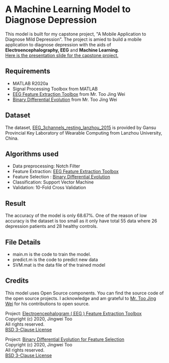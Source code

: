# A Machine Learning Model to Diagnose Depression
This model is built for my capstone project, "A Mobile Application to Diagnose Mild Depression". The project is amied to build a mobile application to diagnose depression with the aids of **Electroencephalography, EEG** and **Machine Learning**.<br />
[Here is the presentation slide for the capstone project.](https://docs.google.com/presentation/d/1hlXZmtGES1h9QgD5NXM2zmtDWGdyMEkAnQunmUfV8Hw/edit?usp=sharing
)

## Requirements
- MATLAB R2020a
- Signal Processing Toolbox from MATLAB
- [EEG Feature Extraction Toolbox](https://github.com/JingweiToo/EEG-Feature-Extraction-Toolbox) from Mr. Too Jing Wei
- [Binary Differential Evolution](https://github.com/JingweiToo/Binary-Differential-Evolution-for-Feature-Selection) from Mr. Too Jing Wei

## Dataset
The dataset, [EEG_3channels_resting_lanzhou_2015](http://modma.lzu.edu.cn/) is provided by Gansu Provincial Key Laboratory of Wearable Computing from Lanzhou University, China.

## Algorithms used 
- Data preprocessing: Notch Filter
- Feature Extraction: [EEG Feature Extraction Toolbox](https://github.com/JingweiToo/EEG-Feature-Extraction-Toolbox)
- Feature Selection : [Binary Differential Evolution](https://github.com/JingweiToo/Binary-Differential-Evolution-for-Feature-Selection)
- Classification: Support Vector Machine
- Validation: 10-Fold Cross Validation
 
## Result
The accuracy of the model is only 68.67%. One of the reason of low accuracy is the dataset is too small as it only have total 55 data where 26 depression patients and 28 healthy controls.

## File Details
- main.m is the code to train the model.
- predict.m is the code to predict new data
- SVM.mat is the data file of the trained model

## Credits
This model uses Open Source components. You can find the source code of the open source projects. I acknowledge and am grateful to [Mr. Too Jing Wei](https://github.com/JingweiToo) for his contributions to open source.

Project: [Electroencephalogram ( EEG ) Feature Extraction Toolbox](https://github.com/JingweiToo/EEG-Feature-Extraction-Toolbox)<br />
Copyright (c) 2020, Jingwei Too <br />
All rights reserved.<br />
[BSD 3-Clause License](https://github.com/JingweiToo/EEG-Feature-Extraction-Toolbox/blob/main/LICENSE)

Project: [Binary Differential Evolution for Feature Selection](https://github.com/JingweiToo/Binary-Differential-Evolution-for-Feature-Selection)<br />
Copyright (c) 2020, Jingwei Too <br />
All rights reserved. <br />
[BSD 3-Clause License](https://github.com/JingweiToo/Binary-Differential-Evolution-for-Feature-Selection/blob/master/LICENSE)
